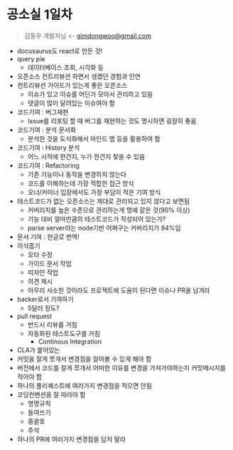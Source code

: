 # 공소실 1일차
> 김동우 개발자님 <- gimdongwoo@gmail.com
- docusaurus도 react로 만든 것! 
- query pie
  - 데이터베이스 조회, 시각화 등
- 오픈소스 컨트리뷰션 하면서 생겼던 경험과 인연
- 컨트리뷰션 가이드가 있는게 좋은 오픈소스
  - 이슈가 있고 이슈를 어딘가 모아서 관리하고 있음
  - 댓글이 많이 달려있는 이슈여야 함
- 코드기여 : 버그재현
  - Issue를 리포팅 할 때 버그를 재현하는 것도 명시하면 굉장히 좋음
- 코드기여 : 분석 문서화
  - 분석한 것을 도식화해서 마인드 맵 등을 활용하여 함
- 코드기여 : History 분석
  - 어느 시적에 한건지, 누가 한건지 찾을 수 있음
- 코드기여 : Refactoring
  - 기존 기능이나 동작을 변경하지  않는다
  - 코드를 이해하는데 가장 적합한 접근 방식
  - 오너/커미너 입장에서도 가장 부담이 적은 기여 방식
- 테스트코드가 없는 오픈소스는 제대로 관리되고 있지 않다고 보면됨
  - 커버리지를 높은 수준으로 관리하는게 명예 같은 것(90% 이상)
  - 기능 대비 얼마만큼의 테스트코드가 작성되어 있는가?
  - parse server라는 node기반 어쩌구는 커버리지가 94%임
- 문서 기여 : 한글로 번역!
- 이삭줍기
  - 오타 수정
  - 가이드 문서 작업
  - 띠자인 작업
  - 의견 제시
  - 아무리 사소한 것이라도 프로젝트에 도움이 된다면 이슈나 PR을 남겨라
- backer로서 기여하기
  - 5달러 정도?
- pull request
  - 반드시 리뷰를 거침
  - 자동화된 테스트도구를 거침
    - Continous Integration
- CLA가 붙어있는
- 커밋을 잘게 쪼개서 변경점을 알아볼 수 있게 해야 함
- 버전에서 코드를 잘게 쪼개서 어떠한 이유를 변경을 가져가야하는지 커밋메시지를 적어야 함
- 하나의 풀리퀘스트에 여러가지 변경점을 적으면 안됨
- 코딩컨벤션을 잘 따라야 함
  - 명명규칙
  - 들여쓰기
  - 중괄호
  - 주석
- 하나의 PR에 여러가지 변경점을 담지 말라